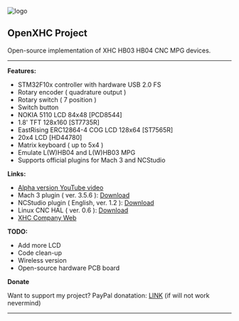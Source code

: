 ![logo][1]

OpenXHC Project
---------------

Open-source implementation of XHC HB03 HB04 CNC MPG devices.


----------


**Features:**

 - STM32F10x controller with hardware USB 2.0 FS
 - Rotary encoder ( quadrature output )
 - Rotary switch ( 7 position )
 - Switch button
 - NOKIA 5110 LCD 84x48 [PCD8544]
 - 1.8' TFT 128x160 [ST7735R]
 - EastRising ERC12864-4 COG LCD 128x64 [ST7565R]
 - 20x4 LCD [HD44780]
 - Matrix keyboard ( up to 5x4 )
 - Emulate L(W)HB04 and L(W)HB03 MPG
 - Supports official plugins for Mach 3 and NCStudio

**Links:**

 - [Alpha version YouTube video][2]
 - Mach 3 plugin ( ver. 3.5.6 ): [Download][3]
 - NCStudio plugin ( English, ver. 1.2 ): [Download][4] 
 - Linux CNC HAL ( ver. 0.6 ): [Download][7]
 - [XHC Company Web][5]

**TODO:**

 - Add more LCD
 - Code clean-up
 - Wireless version
 - Open-source hardware PCB board
 
**Donate**

Want to support my project? PayPal donatation: [LINK][6] (if will not work nevermind)

----------


  [1]: https://bitbucket.org/moonglow/openxhc/raw/25a791f57264fd141af4ea4078b66fbb008cd263/open_xhc_logo_128x56.png
  [2]: http://youtu.be/CrtD9Fmc2Ks
  [3]: http://www.cdxhctech.com/html/Driver/view_119.html
  [4]: http://www.cdxhctech.com/html/edownloads/view_94.html
  [5]: www.cdxhctech.com
  [6]: https://www.paypal.com/cgi-bin/webscr?cmd=_donations&business=fxdteam%40gmail%2ecom&lc=RU&item_name=Support%20for%20OpenXHC%20project&item_number=fxdteam%40gmail%2ecom&currency_code=USD&bn=PP%2dDonationsBF%3abtn_donateCC_LG%2egif%3aNonHosted
  [7]: http://wiki.linuxcnc.org/cgi-bin/wiki.pl?Using_A_XHC-HB04_Wireless_MPG_Pendant